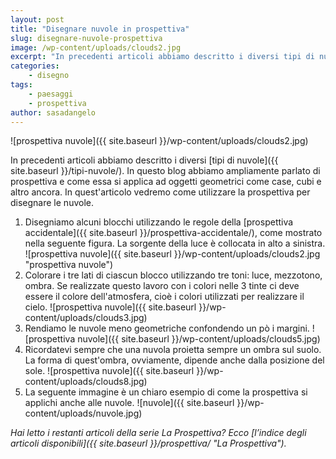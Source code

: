 ```yaml
---
layout: post
title: "Disegnare nuvole in prospettiva"
slug: disegnare-nuvole-prospettiva
image: /wp-content/uploads/clouds2.jpg
excerpt: "In precedenti articoli abbiamo descritto i diversi tipi di nuvole. In questo blog abbiamo ampliamente parlato di prospettiva e come essa si applica ad"
categories:
    - disegno
tags:
    - paesaggi
    - prospettiva
author: sasadangelo
---
```


![prospettiva nuvole]({{ site.baseurl }}/wp-content/uploads/clouds2.jpg)

In precedenti articoli abbiamo descritto i diversi [tipi di nuvole]({{ site.baseurl }}/tipi-nuvole/). In questo blog abbiamo ampliamente parlato di prospettiva e come essa si applica ad oggetti geometrici come case, cubi e altro ancora. In quest'articolo vedremo come utilizzare la prospettiva per disegnare le nuvole.

1. Disegniamo alcuni blocchi utilizzando le regole della [prospettiva accidentale]({{ site.baseurl }}/prospettiva-accidentale/), come mostrato nella seguente figura. La sorgente della luce è collocata in alto a sinistra. ![prospettiva nuvole]({{ site.baseurl }}/wp-content/uploads/clouds2.jpg "prospettiva nuvole")
2. Colorare i tre lati di ciascun blocco utilizzando tre toni: luce, mezzotono, ombra. Se realizzate questo lavoro con i colori nelle 3 tinte ci deve essere il colore dell'atmosfera, cioè i colori utilizzati per realizzare il cielo. ![prospettiva nuvole]({{ site.baseurl }}/wp-content/uploads/clouds3.jpg)
3. Rendiamo le nuvole meno geometriche confondendo un pò i margini. ![prospettiva nuvole]({{ site.baseurl }}/wp-content/uploads/clouds5.jpg)
4. Ricordatevi sempre che una nuvola proietta sempre un ombra sul suolo. La forma di quest'ombra, ovviamente, dipende anche dalla posizione del sole. ![prospettiva nuvole]({{ site.baseurl }}/wp-content/uploads/clouds8.jpg)
5. La seguente immagine è un chiaro esempio di come la prospettiva si applichi anche alle nuvole. ![nuvole]({{ site.baseurl }}/wp-content/uploads/nuvole.jpg)

_Hai letto i restanti articoli della serie La Prospettiva? Ecco [l’indice degli articoli disponibili]({{ site.baseurl }}/prospettiva/ "La Prospettiva")._
